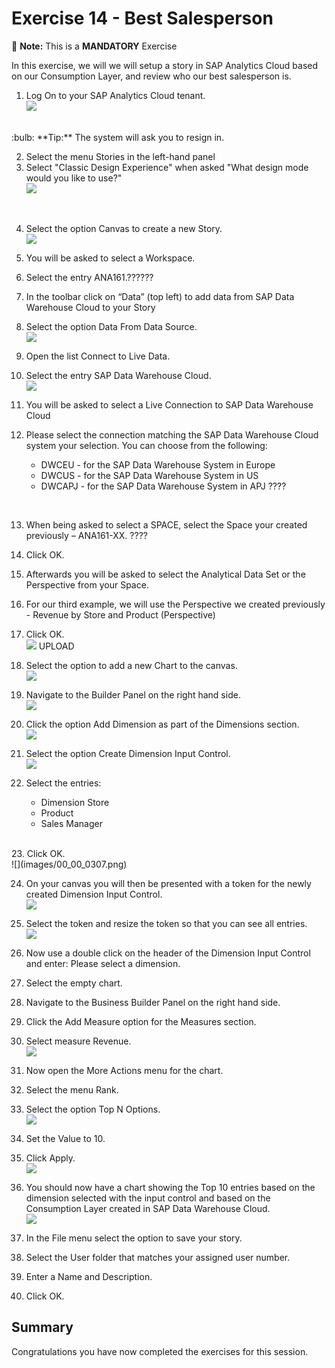 # Exercise 14 - Best Salesperson

:memo: **Note:** This is a <strong>MANDATORY</strong>  Exercise

In this exercise, we will we will setup a story in SAP Analytics Cloud based on our Consumption Layer, and review who
our best salesperson is.

1. Log On to your SAP Analytics Cloud tenant.
<br>![](images/00_00_0221.png) 
<br>
:bulb: **Tip:** The system will ask you to resign in.

2. Select the menu Stories in the left-hand panel
3. Select "Classic Design Experience" when asked "What design mode would you like to use?"
<br>![](images/00_00_0222.png) 
<br>

4. Select the option Canvas to create a new Story.
<br>![](images/00_00_0201.png) 


5. You will be asked to select a Workspace.
6. Select the entry ANA161.??????
7. In the toolbar click on “Data” (top left) to add data from SAP Data Warehouse Cloud to your Story
8. Select the option Data From Data Source.
<br>![](images/00_00_0204.png) 

9. Open the list Connect to Live Data.
10. Select the entry SAP Data Warehouse Cloud.
<br>![](images/00_00_0205.png) 

11. You will be asked to select a Live Connection to SAP Data Warehouse Cloud
12. Please select the connection matching the SAP Data Warehouse Cloud system your selection. You can
choose from the following:<br><ul><li>DWCEU - for the SAP Data Warehouse System in Europe</li><li>DWCUS - for the SAP Data Warehouse System in US</li><li>DWCAPJ - for the SAP Data Warehouse System in APJ ????
<br>

13. When being asked to select a SPACE, select the Space your created previously – ANA161-XX. ????
14. Click OK. 
15. Afterwards you will be asked to select the Analytical Data Set or the Perspective from your Space.
16. For our third example, we will use the Perspective we created previously - Revenue by Store and Product
(Perspective)
17. Click OK.
<br>![](images/00_00_0306.png) UPLOAD  
  
18. Select the option to add a new Chart to the canvas.
<br>![](images/00_00_0207.png) 
  
19. Navigate to the Builder Panel on the right hand side.
<br>![](images/00_00_0410.png)   
  
20. Click the option Add Dimension as part of the Dimensions section.
<br>![](images/00_00_0209.png) 

21. Select the option Create Dimension Input Control.
<br>![](images/00_00_0303.png) 
  
22. Select the entries:<br><ul><li>Dimension Store</li><li>Product</li><li>Sales Manager
<br>
23. Click OK.
<br>![](images/00_00_0307.png) 
  
24. On your canvas you will then be presented with a token for the newly created Dimension Input Control.
<br>![](images/00_00_0412.png) 

25. Select the token and resize the token so that you can see all entries.
<br>![](images/00_00_0413.png) 
  
26. Now use a double click on the header of the Dimension Input Control and enter: Please select a dimension.
27. Select the empty chart.
28. Navigate to the Business Builder Panel on the right hand side.
29. Click the Add Measure option for the Measures section.
30. Select measure Revenue.
<br>![](images/00_00_0210.png)  
  
31. Now open the More Actions menu for the chart.  
32. Select the menu Rank.  
33. Select the option Top N Options.
<br>![](images/00_00_0415.png) 
  
34. Set the Value to 10.
35. Click Apply. 
<br>![](images/00_00_0416.png) 
  
36. You should now have a chart showing the Top 10 entries based on the dimension selected with the input
control and based on the Consumption Layer created in SAP Data Warehouse Cloud.
<br>![](images/00_00_0417.png) 
  
37. In the File menu select the option to save your story.
38. Select the User folder that matches your assigned user number.
39. Enter a Name and Description.
40. Click OK.  


## Summary

Congratulations you have now completed the exercises for this session.


